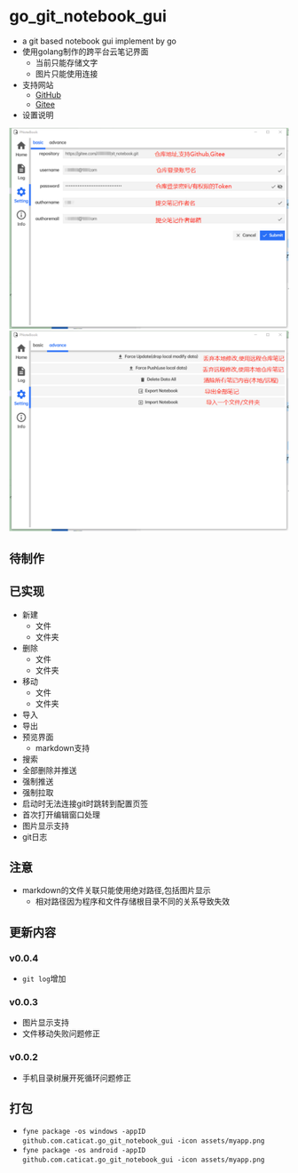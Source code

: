 # go_git_notebook_gui

- a git based notebook gui implement by go
- 使用golang制作的跨平台云笔记界面
	- 当前只能存储文字
	- 图片只能使用连接
- 支持网站
	- [GitHub](https://github.com/)
	- [Gitee](https://gitee.com/)
- 设置说明

![basic](./assets/setting_basic.png)
![advance](./assets/setting_advance.png)

## 待制作

## 已实现

- 新建
	- 文件
	- 文件夹
- 删除
	- 文件
	- 文件夹
- 移动
	- 文件
	- 文件夹
- 导入
- 导出
- 预览界面
	- markdown支持
- 搜索
- 全部删除并推送
- 强制推送
- 强制拉取
- 启动时无法连接git时跳转到配置页签
- 首次打开编辑窗口处理
- 图片显示支持
- git日志

## 注意

- markdown的文件关联只能使用绝对路径,包括图片显示
	- 相对路径因为程序和文件存储根目录不同的关系导致失效

## 更新内容

### v0.0.4

- `git log`增加

### v0.0.3

- 图片显示支持
- 文件移动失败问题修正

### v0.0.2

- 手机目录树展开死循环问题修正

## 打包

- `fyne package -os windows -appID github.com.caticat.go_git_notebook_gui -icon assets/myapp.png`
- `fyne package -os android -appID github.com.caticat.go_git_notebook_gui -icon assets/myapp.png`
